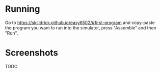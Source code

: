 # Running

Go to https://skilldrick.github.io/easy6502/#first-program and copy-paste the program you want to run into the simulator, press "Assemble" and then "Run".

# Screenshots

TODO
